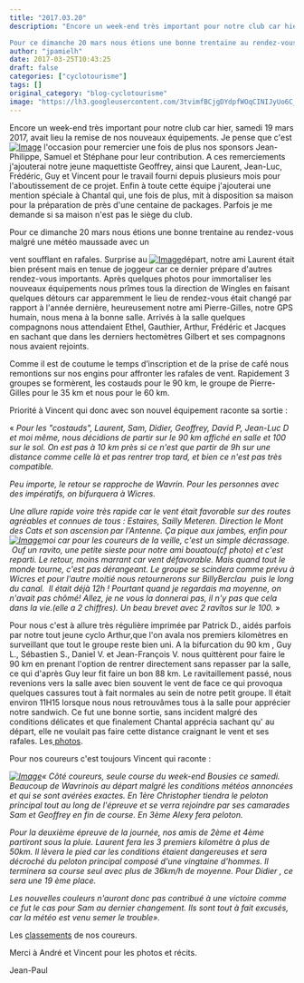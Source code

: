 ```yaml
---
title: "2017.03.20"
description: "Encore un week-end très important pour notre club car hier, samedi 19 mars 2017, avait lieu la remise de nos nouveaux équipements. Je pense que c'est[ l'occasion pour remercier une fois de plus nos sponsors Jean-Philippe, Samuel et Stéphane pour leur contribution. A ces remerciements j'ajouterai notre jeune maquettiste Geoffrey, ainsi que Laurent, Jean-Luc, Frédéric, Guy et Vincent pour le travail fourni depuis plusieurs mois pour l'aboutissement de ce projet. Enfin à toute cette équipe j'ajouterai une mention spéciale à Chantal qui, une fois de plus, mit à disposition sa maison pour la préparation de près d'une centaine de packages. Parfois je me demande si sa maison n'est pas le siège du club.

Pour ce dimanche 20 mars nous étions une bonne trentaine au rendez-vous malgré une météo maussade avec un"
author: "jpamielh"
date: 2017-03-25T10:43:25
draft: false
categories: ["cyclotourisme"]
tags: []
original_category: "blog-cyclotourisme"
image: "https://lh3.googleusercontent.com/3tvimfBCjgDYdpfWOqCINIJyUo6C_7NC1Thlwd5_oP1yj6JBZv3kPdPvi1-wBuzCwO7mua5BOYOzM0phSbBHenhJ_uh991YyG4cfC75hAAqQblunFeJ7KmFBHIL_Vu3hBzqTPxbOMU5-_su4jHbGVaWVzO_mNkYqn6j78BRVQ2XTzbJ90wZKq-HXRfPfcj7_8CIm1GIS3_61kcsfMGSAOifbxDBi9m4PMykRtCY9hhpVXeWTumcakfeeB2T9UAMbYk-9BwvFaqw9WK1LfKySthZshZAWvv94bxxk8NnUwb-qjYBUviDAi5qgwVLZvzuSPYudW4NMdetVReyb1etUlAUzLa2mdiK_WrKOWJBLkmBuV9Y-khn1eHPJWqiOI5jnTyRQ_EsssF3A-Rv0OnGUDEux5TpuElkut01QGJ2UkZgNfuP_XuY-Tq96U7Kw4zUVc-KvUDGNyuYWrCvLRlecCS3tE1bC8LnQ0oOvEZpe9-DPFPaFyT1SWtE6XgV96hpTC9hTQiVgsMQdju4cS0k7HB8-rMtiHzlrER5xgN2xVMqK4hvhkvxrjCkwtec39wEi6jm59K2c_IRghHzjUwEjRVe2rgQLZ4m9gENJspXqsXRg0oAOu7tJFA=w200"
---
```


Encore un week-end tr&egrave;s important pour notre club car hier, samedi 19 mars 2017, avait lieu la remise de nos nouveaux &eacute;quipements. Je pense que c'est[![Image](https://lh3.googleusercontent.com/3tvimfBCjgDYdpfWOqCINIJyUo6C_7NC1Thlwd5_oP1yj6JBZv3kPdPvi1-wBuzCwO7mua5BOYOzM0phSbBHenhJ_uh991YyG4cfC75hAAqQblunFeJ7KmFBHIL_Vu3hBzqTPxbOMU5-_su4jHbGVaWVzO_mNkYqn6j78BRVQ2XTzbJ90wZKq-HXRfPfcj7_8CIm1GIS3_61kcsfMGSAOifbxDBi9m4PMykRtCY9hhpVXeWTumcakfeeB2T9UAMbYk-9BwvFaqw9WK1LfKySthZshZAWvv94bxxk8NnUwb-qjYBUviDAi5qgwVLZvzuSPYudW4NMdetVReyb1etUlAUzLa2mdiK_WrKOWJBLkmBuV9Y-khn1eHPJWqiOI5jnTyRQ_EsssF3A-Rv0OnGUDEux5TpuElkut01QGJ2UkZgNfuP_XuY-Tq96U7Kw4zUVc-KvUDGNyuYWrCvLRlecCS3tE1bC8LnQ0oOvEZpe9-DPFPaFyT1SWtE6XgV96hpTC9hTQiVgsMQdju4cS0k7HB8-rMtiHzlrER5xgN2xVMqK4hvhkvxrjCkwtec39wEi6jm59K2c_IRghHzjUwEjRVe2rgQLZ4m9gENJspXqsXRg0oAOu7tJFA=w1215-h684-no)](https://lh3.googleusercontent.com/3tvimfBCjgDYdpfWOqCINIJyUo6C_7NC1Thlwd5_oP1yj6JBZv3kPdPvi1-wBuzCwO7mua5BOYOzM0phSbBHenhJ_uh991YyG4cfC75hAAqQblunFeJ7KmFBHIL_Vu3hBzqTPxbOMU5-_su4jHbGVaWVzO_mNkYqn6j78BRVQ2XTzbJ90wZKq-HXRfPfcj7_8CIm1GIS3_61kcsfMGSAOifbxDBi9m4PMykRtCY9hhpVXeWTumcakfeeB2T9UAMbYk-9BwvFaqw9WK1LfKySthZshZAWvv94bxxk8NnUwb-qjYBUviDAi5qgwVLZvzuSPYudW4NMdetVReyb1etUlAUzLa2mdiK_WrKOWJBLkmBuV9Y-khn1eHPJWqiOI5jnTyRQ_EsssF3A-Rv0OnGUDEux5TpuElkut01QGJ2UkZgNfuP_XuY-Tq96U7Kw4zUVc-KvUDGNyuYWrCvLRlecCS3tE1bC8LnQ0oOvEZpe9-DPFPaFyT1SWtE6XgV96hpTC9hTQiVgsMQdju4cS0k7HB8-rMtiHzlrER5xgN2xVMqK4hvhkvxrjCkwtec39wEi6jm59K2c_IRghHzjUwEjRVe2rgQLZ4m9gENJspXqsXRg0oAOu7tJFA=w1215-h684-no)&nbsp;l'occasion pour remercier une fois de plus nos sponsors Jean-Philippe, Samuel et St&eacute;phane pour leur contribution. A ces remerciements j'ajouterai notre jeune maquettiste Geoffrey, ainsi que Laurent, Jean-Luc, Fr&eacute;d&eacute;ric, Guy et Vincent pour le travail fourni depuis plusieurs mois pour l'aboutissement de ce projet. Enfin &agrave; toute cette &eacute;quipe j'ajouterai une mention sp&eacute;ciale &agrave; Chantal qui, une fois de plus, mit &agrave; disposition sa maison pour la pr&eacute;paration de pr&egrave;s d'une centaine de packages. Parfois je me demande si sa maison n'est pas le si&egrave;ge du club.

Pour ce dimanche 20 mars nous &eacute;tions une bonne trentaine au rendez-vous malgr&eacute; une m&eacute;t&eacute;o maussade avec un

<!--more-->

vent soufflant en rafales. Surprise au&nbsp;[![Image](https://lh3.googleusercontent.com/K2HmcsMAT-E-khQEjK8KoK3uU3EcbmnDJb1VNawl9-fULSFwdWoR0bWZOwzkkPzOx3kVv59jymYtSvqQideVqJQ6PdCCHuVsddJn1qbrVhELYu1YXLrv-ooUCaxZOAND3VTqPuFQVyfsSfqSd9C--hKQt6LGuxVN_Y3IwLitFWhOwDt1ks-6lq3WhYEajNma_qUAlU1p_QZLRptIYGuR2JYRA3P3tIYFYvQ8bGMz1kAyjOsEsNf11CdM0zKzqaxYZKQwnXEOz62loUVPlCIM1_ZKhfewkz_jHAqTE1zWj66VIhdRd_TKy2lRME16EiEYbWUAQsWmJ2lFQK5C2Ist-8VuyNkgC0g0nyWlaCe9dCtj0vnx5DEVYYiSRt2PKmEAa13aqq76e7pJCmryEeUUOn3bq6hXDLcC71y-lGzAJrndwgQvFnpIlhItySO0r0-7ToU9vUeOBh4wkzRu7hOQqbLMegGgaC_mluZu4zn-ei0lbCB7NuyK2tu-M4bYtCHFW_ZDI2_I53JghODDQuL4n8PvOYuwHxsO3jEbRIJwZ8W_H3_k-T5p7mvh5SQs-AutWuk8MD8MFDAb3SudlajWaB2ghOGWPeKP8U1zD7eLC62R2mLlVjW9YA=w1215-h684-no)](https://lh3.googleusercontent.com/K2HmcsMAT-E-khQEjK8KoK3uU3EcbmnDJb1VNawl9-fULSFwdWoR0bWZOwzkkPzOx3kVv59jymYtSvqQideVqJQ6PdCCHuVsddJn1qbrVhELYu1YXLrv-ooUCaxZOAND3VTqPuFQVyfsSfqSd9C--hKQt6LGuxVN_Y3IwLitFWhOwDt1ks-6lq3WhYEajNma_qUAlU1p_QZLRptIYGuR2JYRA3P3tIYFYvQ8bGMz1kAyjOsEsNf11CdM0zKzqaxYZKQwnXEOz62loUVPlCIM1_ZKhfewkz_jHAqTE1zWj66VIhdRd_TKy2lRME16EiEYbWUAQsWmJ2lFQK5C2Ist-8VuyNkgC0g0nyWlaCe9dCtj0vnx5DEVYYiSRt2PKmEAa13aqq76e7pJCmryEeUUOn3bq6hXDLcC71y-lGzAJrndwgQvFnpIlhItySO0r0-7ToU9vUeOBh4wkzRu7hOQqbLMegGgaC_mluZu4zn-ei0lbCB7NuyK2tu-M4bYtCHFW_ZDI2_I53JghODDQuL4n8PvOYuwHxsO3jEbRIJwZ8W_H3_k-T5p7mvh5SQs-AutWuk8MD8MFDAb3SudlajWaB2ghOGWPeKP8U1zD7eLC62R2mLlVjW9YA=w1215-h684-no)d&eacute;part, notre ami Laurent &eacute;tait bien pr&eacute;sent mais en tenue de joggeur car ce dernier pr&eacute;pare d'autres rendez-vous importants. Apr&egrave;s quelques photos pour immortaliser les nouveaux &eacute;quipements nous pr&icirc;mes tous la direction de Wingles en faisant quelques d&eacute;tours car apparemment le lieu de rendez-vous &eacute;tait chang&eacute; par rapport &agrave; l'ann&eacute;e derni&egrave;re, heureusement notre ami Pierre-Gilles, notre GPS humain, nous mena &agrave; la bonne salle. Arriv&eacute;s &agrave; la salle quelques compagnons nous attendaient Ethel, Gauthier, Arthur, Fr&eacute;d&eacute;ric et Jacques en sachant que dans les derniers hectom&egrave;tres Gilbert et ses compagnons nous avaient rejoints.

Comme il est de coutume le temps d&rsquo;inscription et de la prise de caf&eacute; nous remontions sur nos engins pour affronter les rafales de vent. Rapidement 3 groupes se form&egrave;rent, les costauds pour le 90 km, le groupe de Pierre-Gilles pour le 35 km et nous pour le 60 km.&nbsp;

Priorit&eacute; &agrave; Vincent qui donc avec son nouvel &eacute;quipement raconte sa sortie&nbsp;:

&laquo;&nbsp;*Pour les "costauds", Laurent, Sam, Didier, Geoffrey, David P, Jean-Luc D et moi m&ecirc;me, nous d&eacute;cidions de partir sur le 90 km affich&eacute; en salle et 100 sur le sol. On est pas &agrave; 10 km pr&egrave;s si ce n'est que partir de 9h sur une distance comme celle l&agrave; et pas rentrer trop tard, et bien ce n'est pas tr&egrave;s compatible.*

*Peu importe, le retour se rapproche de Wavrin. Pour les personnes avec des imp&eacute;ratifs, on bifurquera &agrave; Wicres.*

*Une allure rapide voire tr&egrave;s rapide car le vent &eacute;tait favorable sur des routes agr&eacute;ables et connues de tous&nbsp;: Estaires, Sailly Meteren. Direction le Mont des Cats et son ascension par l'Antenne. &Ccedil;a pique aux jambes, enfin pour&nbsp;[![Image](https://lh3.googleusercontent.com/ipQXqWIaZue9H-w8T-KvpivsbWkvsaNH9nKl7b138wv6NarlyxYJKdkPLhgFDsEY_qtmNYwSoPMuSiNCmp2Kh1X2FgakoojUzfdgq-ins1mOieuo3DV06a-6IbVXXWk7Ucxkana-ZGrP-0-XUswJrMNYB139sn4lVHWV463r-0xYUCqRozY_2eQeYN0e8gZazoR2LzoBHT9c97nzgemUdDGVumAyW0v0TerFC1jT0g6DGzdO95JsEp7VqyAabhDh7762taCnRQfmjJt4pu-au20C_hLBC9YhljZEQPoBDb6swxK1ZkMQs7WYgfUx9p70x7lKt7TKtANSOoM2buWGdVR0VCbut5QV6NvL0ddHvWOFWjTMQIOPgA5MZHPDj0T_2veNwJW-z4UAO8iQ4OkSj7BW4jyfTZudjePQ2-7JNnE-s4GBbfvha4kO18SwZduamMq6zzUmiBXsaU1fPJW4ymDxaTRJQQdKru0grNZsdtK8-uqB_a2CKNesLGhoCcjb9acr07m6faTPmWCMV4rQJEAau4wTa6Vne3AJ9ut6EgISUgvdOTrbc-BUs56IFuz3huF-U8-38MYns6w3_L6M9Ytbvoi-ig028cOER_pOv_L0Ox_oJ193AQ=w522-h927-no)](https://lh3.googleusercontent.com/ipQXqWIaZue9H-w8T-KvpivsbWkvsaNH9nKl7b138wv6NarlyxYJKdkPLhgFDsEY_qtmNYwSoPMuSiNCmp2Kh1X2FgakoojUzfdgq-ins1mOieuo3DV06a-6IbVXXWk7Ucxkana-ZGrP-0-XUswJrMNYB139sn4lVHWV463r-0xYUCqRozY_2eQeYN0e8gZazoR2LzoBHT9c97nzgemUdDGVumAyW0v0TerFC1jT0g6DGzdO95JsEp7VqyAabhDh7762taCnRQfmjJt4pu-au20C_hLBC9YhljZEQPoBDb6swxK1ZkMQs7WYgfUx9p70x7lKt7TKtANSOoM2buWGdVR0VCbut5QV6NvL0ddHvWOFWjTMQIOPgA5MZHPDj0T_2veNwJW-z4UAO8iQ4OkSj7BW4jyfTZudjePQ2-7JNnE-s4GBbfvha4kO18SwZduamMq6zzUmiBXsaU1fPJW4ymDxaTRJQQdKru0grNZsdtK8-uqB_a2CKNesLGhoCcjb9acr07m6faTPmWCMV4rQJEAau4wTa6Vne3AJ9ut6EgISUgvdOTrbc-BUs56IFuz3huF-U8-38MYns6w3_L6M9Ytbvoi-ig028cOER_pOv_L0Ox_oJ193AQ=w522-h927-no)moi car pour les coureurs de la veille, c'est un simple d&eacute;crassage. &nbsp;Ouf un ravito, une petite sieste pour notre ami bouatou(cf photo) et c'est reparti. Le retour, moins marrant car vent d&eacute;favorable. Mais quand tout le monde tourne, c'est pas d&eacute;rangeant. Le groupe se scindera comme pr&eacute;vu &agrave; Wicres et pour l'autre moiti&eacute; nous retournerons sur BillyBerclau &nbsp;puis le long du canal. &nbsp;Il &eacute;tait d&eacute;j&agrave; 12h ! Pourtant quand je regardais ma moyenne, on n'avait pas ch&ocirc;m&eacute;! Allez, je ne vous la donnerai pas, il n'y pas que cela dans la vie.(elle a 2 chiffres). Un beau brevet avec 2 rav&icirc;tos sur le 100.*&nbsp;&raquo;

Pour nous c'est &agrave; allure tr&egrave;s r&eacute;guli&egrave;re imprim&eacute;e par Patrick D., aid&eacute;s parfois par notre tout jeune cyclo Arthur,que l'on avala nos premiers kilom&egrave;tres en surveillant que tout le groupe reste bien uni. A la bifurcation du 90 km , Guy L., S&eacute;bastien S., Daniel V. et Jean-Fran&ccedil;ois V. nous quitt&egrave;rent pour faire le 90 km en prenant l'option de rentrer directement sans repasser par la salle, ce qui d'apr&egrave;s Guy leur fit faire un bon 88 km. Le ravitaillement pass&eacute;, nous revenions vers la salle avec bien souvent le vent de face ce qui provoqua quelques cassures tout &agrave; fait normales au sein de notre petit groupe. Il &eacute;tait environ 11H15 lorsque nous nous retrouv&acirc;mes tous &agrave; la salle pour appr&eacute;cier notre sandwich. Ce fut une bonne sortie, sans incident malgr&eacute; des conditions d&eacute;licates et que finalement Chantal appr&eacute;cia sachant qu' au d&eacute;part, elle ne voulait pas faire cette distance craignant le vent et ses rafales. Les[&nbsp;photos](https://goo.gl/photos/EP5tSi1G4VyMZHnD7).

Pour nos coureurs c'est toujours Vincent qui raconte&nbsp;:

*[![Image](https://lh3.googleusercontent.com/tLshntYcN1081aFQoNJyiSSzlGtGFXV5m9xOUOpamUu1KW0SK0J5-uREk9h9TmPRldVvnptqkThyiqxy2wQUyPfb6ca8gsmwJykB11_OgX6A3D23ryRncP4IaObqxFudC_ZEXhApRAAB5PgnLh8zVrRiyZtr2aS3e3k3QZ1ejHGet3XoY7kBm-Sly1UXzW3mKREx8AI4zope3uj4NUVJf-7VQnXdcTCLSQ-uHW7cpuEkt8pYH0ho6270QRzsXfxmFRKpys9Oc6YGzunOdP31C-tBDy8yKMHupzr0fo6nMaE9LxlI77U4sxqmU-Tax8_QVk9ZIQRiuVAWKfm4iYcxewB5b6zH3YwSyLC9FvSy18ltyKbeo4iJO_ALBZtLRxaMhXd9U3tQRapmFsWu5l3JgB0x47l3EcwI4CDZwQoYmjG8O3ufEPN0-B_R8M90XcPvs_eYNoFZesWOYQAoGJNZA8PmDnAFm4iZY7JZ-Wsu7DjxDyaV8t7pUuJzg5EF7WxrTLgxZkN4ufeonWxskuoyNCK3zpTUPjwC1oKipFJo4fr82rpeAQ3tFPi8cxJuAoFJNNpWLRcgWS64F9vxBvEdgeQmQvhvbMidZAIg55Q74QmODq9y0GgH1g=w1215-h908-no)](https://lh3.googleusercontent.com/tLshntYcN1081aFQoNJyiSSzlGtGFXV5m9xOUOpamUu1KW0SK0J5-uREk9h9TmPRldVvnptqkThyiqxy2wQUyPfb6ca8gsmwJykB11_OgX6A3D23ryRncP4IaObqxFudC_ZEXhApRAAB5PgnLh8zVrRiyZtr2aS3e3k3QZ1ejHGet3XoY7kBm-Sly1UXzW3mKREx8AI4zope3uj4NUVJf-7VQnXdcTCLSQ-uHW7cpuEkt8pYH0ho6270QRzsXfxmFRKpys9Oc6YGzunOdP31C-tBDy8yKMHupzr0fo6nMaE9LxlI77U4sxqmU-Tax8_QVk9ZIQRiuVAWKfm4iYcxewB5b6zH3YwSyLC9FvSy18ltyKbeo4iJO_ALBZtLRxaMhXd9U3tQRapmFsWu5l3JgB0x47l3EcwI4CDZwQoYmjG8O3ufEPN0-B_R8M90XcPvs_eYNoFZesWOYQAoGJNZA8PmDnAFm4iZY7JZ-Wsu7DjxDyaV8t7pUuJzg5EF7WxrTLgxZkN4ufeonWxskuoyNCK3zpTUPjwC1oKipFJo4fr82rpeAQ3tFPi8cxJuAoFJNNpWLRcgWS64F9vxBvEdgeQmQvhvbMidZAIg55Q74QmODq9y0GgH1g=w1215-h908-no)&laquo;&nbsp;C&ocirc;t&eacute; coureurs, seule course du week-end Bousies ce samedi. Beaucoup de Wavrinois au d&eacute;part malgr&eacute; les conditions m&eacute;t&eacute;os annonc&eacute;es et qui se sont av&eacute;r&eacute;es exactes. En 1&egrave;re Christopher tiendra le peloton principal tout au long de l'&eacute;preuve et se verra rejoindre par ses camarades Sam et Geoffrey en fin de course. En 3&egrave;me Alexy fera peloton.*

*Pour la deuxi&egrave;me &eacute;preuve de la journ&eacute;e, nos amis de 2&egrave;me et 4&egrave;me partiront sous la pluie. Laurent fera les 3 premiers kilom&egrave;tre &agrave; plus de 50km. Il l&egrave;vera le pied car les conditions &eacute;taient dangereuses et sera d&eacute;croch&eacute; du peloton principal compos&eacute; d'une vingtaine d'hommes. Il terminera sa course seul avec plus de 36km/h de moyenne. Pour Didier , ce sera une 19 &egrave;me place.*

*Les nouvelles couleurs n'auront donc pas contribu&eacute; &agrave; une victoire comme ce fut le cas pour Sam au dernier changement. Ils sont tout &agrave; fait excus&eacute;s, car la m&eacute;t&eacute;o est venu semer le trouble&raquo;.*

Les&nbsp;[classements](http://www.cyclismeufolep5962.fr/Route/2017/BOUSIES/Classements.pdf)&nbsp;de nos coureurs.

Merci &agrave; Andr&eacute; et Vincent pour les photos et r&eacute;cits.

Jean-Paul